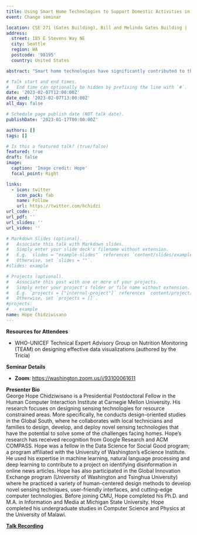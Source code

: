 ```yaml
---
title: Using Smart Home Technologies to Support Domestic Activities in the Global South 
event: Change seminar

location: CSE 271 (Gates Building), Bill and Melinda Gates Building | [Zoom](https://washington.zoom.us/j/93100061611)
address:
  street: 185 E Stevens Way NE
  city: Seattle
  region: WA
  postcode: '98195'
  country: United States

abstract: "Smart home technologies have significantly contributed to the design of new applications that improve people’s domestic lives, such as systems for energy monitoring, home surveillance, activity tracking, and air quality monitoring. Even though homes are not the same across the globe, human computer interaction (HCI) research on smart home technologies overwhelmingly take place in western societies. In this talk, Hope will present his work focusing on using smart home technologies to support domestic activities in the Global South, specifically in some part of sub-Saharan Africa. Generally, his findings suggest that people in the Global South are interested to use sensor-based technologies, and they quickly find different ways of appropriating them to suit their needs. Hope will focus on the unexpected ways people use these technologies and their reflections on using them to support domestic activities. He will conclude his presentation with a discussion about the unintended consequences which accompany the deployment of smart home technologies in the Global South. Hopes’ work presents opportunities for designing smart home technologies to support people’s needs beyond western societies. Further, his work expands on existing discussion about smart home technologies by considering marginalized perspectives on how they can be used in the home."

# Talk start and end times.
#   End time can optionally be hidden by prefixing the line with `#`.
date: '2023-02-07T12:00:00Z'
date_end: '2023-02-07T13:00:00Z'
all_day: false

# Schedule page publish date (NOT talk date).
publishDate: '2023-01-17T00:00:00Z'

authors: []
tags: []

# Is this a featured talk? (true/false)
featured: true
draft: false
image:
  caption: 'Image credit: Hope'
  focal_point: Right

links:
  - icon: twitter
    icon_pack: fab
    name: Follow
    url: https://twitter.com/hchidzi
url_code: ''
url_pdf: ''
url_slides: ''
url_video: ''

# Markdown Slides (optional).
#   Associate this talk with Markdown slides.
#   Simply enter your slide deck's filename without extension.
#   E.g. `slides = "example-slides"` references `content/slides/example-slides.md`.
#   Otherwise, set `slides = ""`.
#slides: example

# Projects (optional).
#   Associate this post with one or more of your projects.
#   Simply enter your project's folder or file name without extension.
#   E.g. `projects = ["internal-project"]` references `content/project/deep-learning/index.md`.
#   Otherwise, set `projects = []`.
#projects:
#  - example
name: Hope Chidziwisano
---
```



<!--({{% callout note %}}Click on the **Slides** button above to view the built-in slides feature.{{% /callout %}})
-->
**Resources for Attendees**
* WHO-UNICEF Technical Expert Advisory Group on Nutrition Monitoring (TEAM) on designing effective data visualizations (authored by the Tricia)

**Seminar Details**
* **Zoom**: https://washington.zoom.us/j/93100061611


<b>Presenter Bio</b>
<br>
George Hope Chidziwisano is a Presidential Postdoctoral Fellow in the Human Computer Interaction Institute at Carnegie Mellon University. His research focuses on designing sensing technologies for resource constrained areas. More specifically, he conducts design-oriented studies in the Global South, where he collaborates with local technicians and families to design, develop, and deploy novel sensing technologies that have the potential to solve some of the challenges facing homes. Hope’s research has received recognition from Google Research and ACM COMPASS. Hope was a fellow in the Data Science for Social Good program; a program affiliated with the University of Washington’s eScience Institute. He used his expertise in machine learning, natural language processing and deep learning to contribute to a project on identifying disinformation in online news articles. Hope has also participated in the Global Innovation Exchange program (University of Washington and Tsinghua University) where he practiced a variety of human-centered design methods to develop novel sensing techniques, user-friendly interfaces, and cutting-edge computer technologies. Before joining CMU, Hope completed his Ph.D. and M.A. in Information and Media at Michigan State University. Hope completed his undergraduate studies in Computer Science and Physics at the University of Malawi.

**[Talk Recording](www.google.com)**

